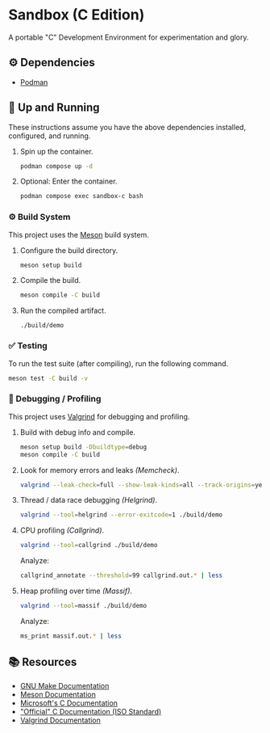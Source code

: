 # Sandbox (C Edition)

A portable "C" Development Environment for experimentation and glory.

## ⚙️ Dependencies

-   [Podman](https://podman.io/)

## 🔧 Up and Running

These instructions assume you have the above dependencies installed, configured, and running.

1.  Spin up the container.

    ```sh
    podman compose up -d
    ```

2.  Optional: Enter the container.

    ```sh
    podman compose exec sandbox-c bash
    ```

### ⚙️ Build System

This project uses the [Meson](https://mesonbuild.com/index.html) build system.

1.  Configure the build directory.

    ```sh
    meson setup build
    ```

2.  Compile the build.

    ```sh
    meson compile -C build
    ```

3.  Run the compiled artifact.

    ```
    ./build/demo
    ```

### ✅ Testing

To run the test suite (after compiling), run the following command.

```sh
meson test -C build -v
```

### 🐛 Debugging / Profiling

This project uses [Valgrind](https://valgrind.org/) for debugging and profiling.

1.  Build with debug info and compile.

    ```sh
    meson setup build -Dbuildtype=debug
    meson compile -C build
    ```

2.  Look for memory errors and leaks _(Memcheck)_.

    ```sh
    valgrind --leak-check=full --show-leak-kinds=all --track-origins=yes --error-exitcode=1 ./build/demo
    ```

3.  Thread / data race debugging _(Helgrind)_.

    ```sh
    valgrind --tool=helgrind --error-exitcode=1 ./build/demo
    ```

4.  CPU profiling _(Callgrind)_.

    ```sh
    valgrind --tool=callgrind ./build/demo
    ```

    Analyze:

    ```sh
    callgrind_annotate --threshold=99 callgrind.out.* | less
    ```

5) Heap profiling over time _(Massif)_.

    ```sh
    valgrind --tool=massif ./build/demo
    ```

    Analyze:

    ```sh
    ms_print massif.out.* | less
    ```

## 📚 Resources

-   [GNU Make Documentation](https://www.gnu.org/software/make/)
-   [Meson Documentation](https://mesonbuild.com/SimpleStart.html)
-   [Microsoft's C Documentation](https://learn.microsoft.com/en-us/cpp/c-language/?view=msvc-170)
-   ["Official" C Documentation (ISO Standard)](https://www.iso.org/standard/82075.html)
-   [Valgrind Documentation](https://valgrind.org/docs/)
